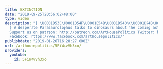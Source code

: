 ```yaml
---
title: EXTINCTION
date: "2019-09-25T20:56:02+08:00"
type: video
description: "{ \U0001D53C\U0001D54F\U0001D54B\U0001D540ℕℂ\U0001D54B\U0001D540\U0001D546ℕ
  } A desperate Parasaurolophus talks to dinosaurs about the coming asteroid extinction.
  Support us on patreon: http://patreon.com/ArtHousePolitics Twitter: https://twitter.com/ArtHousePtx
  Facebook: https://www.facebook.com/arthousepolitics/"
publishdate: "2019-01-26T16:28:27.000Z"
url: /arthousepolitics/5FiW4vVh3xo/
providers:
  youtube:
    id: 5FiW4vVh3xo
---
```

